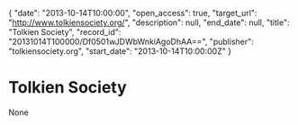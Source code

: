 {
  "date": "2013-10-14T10:00:00", 
  "open_access": true, 
  "target_url": "http://www.tolkiensociety.org/", 
  "description": null, 
  "end_date": null, 
  "title": "Tolkien Society", 
  "record_id": "20131014T100000/Df0501wJDWbWnkiAgoDhAA==", 
  "publisher": "tolkiensociety.org", 
  "start_date": "2013-10-14T10:00:00Z"
}

# Tolkien Society

None